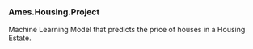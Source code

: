 ### Ames.Housing.Project
Machine Learning Model that predicts the price of houses in a Housing Estate. 
